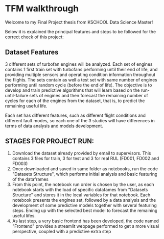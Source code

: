 # TFM walkthrough

Welcome to my Final Project thesis from KSCHOOL Data Science Master!

Below it is explained the principal features and steps to be followed for the correct check of this project:

## Dataset Features
3 different sets of turbofan engines will be analyzed.
Each set of engines contains 1 first train set with turbofans performing until their end of life, and providing multiple sensors and operating condition information throughout the flights. The sets contain as well a test set with same number of engines performing until random cycle (before the end of life). The objective is to develop and train predictive algorithms that will learn based on the run-until-failure sets of engines and then forecast the remaining number of cycles for each of the engines from the dataset, that is, to predict the remaining useful life.

Each set has different features, such as different flight conditions and different fault modes, so each one of the 3 studies will have differences in terms of data analysis and models development.

## STAGES FOR PROJECT RUN:

1. Download the dataset already provided by email to supervisors. This contains 3 files for train, 3 for test and 3 for real RUL (FD001, FD002 and FD003)
2. Once downloaded and saved in same folder as notebooks, run the code "Datasets Structure", which performs initial analysis and basic featuring of the dataframes
3. From this point, the notebook run order is chosen by the user, as each notebook starts with the load of specific datafames from "Datasets Structure" and stores it in the local variables for that notebook. Each notebook presents the engines set, followed by a data analysis and the development of some predictive models together with several featuring steps. Ending up with the selected best model to forecast the remaining useful lifes.
4. As last step, a very basic frontend has been developed, the code named "Frontend" provides a streamlit webpage performed to get a more visual perspective, coupled with a predictive extra step
